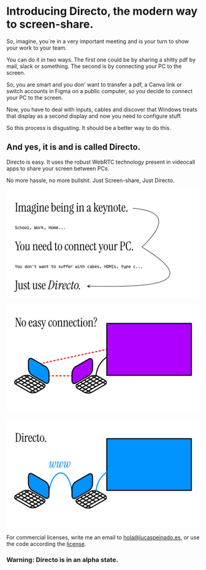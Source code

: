 # Introducing Directo, the modern way to screen-share.
So, imagine, you´re in a very important meeting and is your turn to show your work to your team. 

You can do it in two ways. The first one could be by sharing a shitty pdf by mail, slack or something. The second is by connecting your PC to the screen.

So, you are smart and you don' want to transfer a pdf, a Canva link or switch accounts in Figma on a public computer, so you decide to connect your PC to the screen.

Now, you have to deal with inputs, cables and discover that Windows treats that display as a second display and now you need to configure stuff.

So this process is disgusting. It should be a better way to do this.

## And yes, it is and is called Directo.

Directo is easy. It uses the robust WebRTC technology present in videocall apps to share your screen between PCs.

No more hassle, no more bullshit. Just Screen-share, Just Directo.

![Picture](images/%20dira_1.jpg)

![Picture](images/%20dira_2.jpg)

![Picture](images/%20dira_3.jpg)


For commercial licenses, write me an email to hola@lucaspeinado.es, or use the code according the [license](https://otal.lucaspeinado.es). 

### Warning: Directo is in an alpha state.
